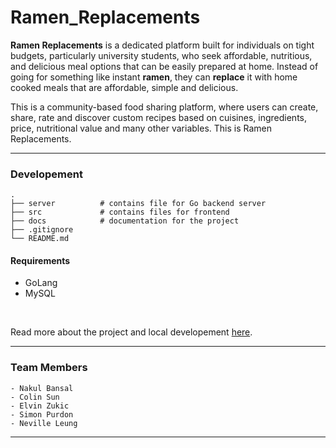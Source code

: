 # Ramen_Replacements

**Ramen Replacements** is a dedicated platform built for individuals on tight budgets, particularly university students, who seek affordable, nutritious, and delicious meal options that can be easily prepared at home. Instead of going for something like instant **ramen**, they can **replace** it with home cooked meals that are affordable, simple and delicious. 

This is a community-based food sharing platform, where users can create, share, rate and discover custom recipes based on cuisines, ingredients, price, nutritional value and many other variables. This is Ramen Replacements.

---

### Developement

```
.
├── server          # contains file for Go backend server
├── src             # contains files for frontend
├── docs            # documentation for the project
├── .gitignore
└── README.md
```


#### Requirements

- GoLang
- MySQL

</br>

Read more about the project and local developement [here](./docs/).

---

### Team Members
```
- Nakul Bansal
- Colin Sun
- Elvin Zukic
- Simon Purdon
- Neville Leung
```

---

